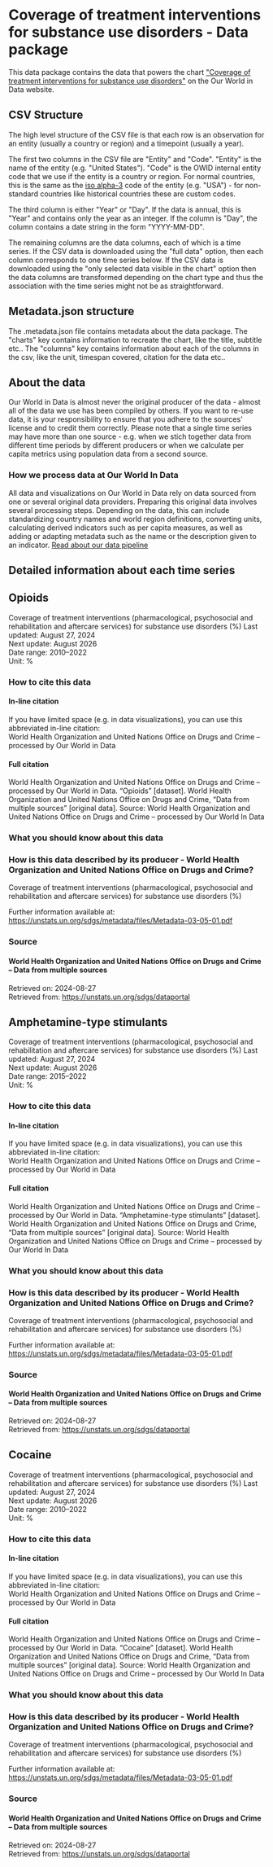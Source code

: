 # Coverage of treatment interventions for substance use disorders - Data package

This data package contains the data that powers the chart ["Coverage of treatment interventions for substance use disorders"](https://ourworldindata.org/grapher/interventions-for-substance-use-disorders?v=1&csvType=full&useColumnShortNames=false) on the Our World in Data website.

## CSV Structure

The high level structure of the CSV file is that each row is an observation for an entity (usually a country or region) and a timepoint (usually a year).

The first two columns in the CSV file are "Entity" and "Code". "Entity" is the name of the entity (e.g. "United States"). "Code" is the OWID internal entity code that we use if the entity is a country or region. For normal countries, this is the same as the [iso alpha-3](https://en.wikipedia.org/wiki/ISO_3166-1_alpha-3) code of the entity (e.g. "USA") - for non-standard countries like historical countries these are custom codes.

The third column is either "Year" or "Day". If the data is annual, this is "Year" and contains only the year as an integer. If the column is "Day", the column contains a date string in the form "YYYY-MM-DD".

The remaining columns are the data columns, each of which is a time series. If the CSV data is downloaded using the "full data" option, then each column corresponds to one time series below. If the CSV data is downloaded using the "only selected data visible in the chart" option then the data columns are transformed depending on the chart type and thus the association with the time series might not be as straightforward.

## Metadata.json structure

The .metadata.json file contains metadata about the data package. The "charts" key contains information to recreate the chart, like the title, subtitle etc.. The "columns" key contains information about each of the columns in the csv, like the unit, timespan covered, citation for the data etc..

## About the data

Our World in Data is almost never the original producer of the data - almost all of the data we use has been compiled by others. If you want to re-use data, it is your responsibility to ensure that you adhere to the sources' license and to credit them correctly. Please note that a single time series may have more than one source - e.g. when we stich together data from different time periods by different producers or when we calculate per capita metrics using population data from a second source.

### How we process data at Our World In Data
All data and visualizations on Our World in Data rely on data sourced from one or several original data providers. Preparing this original data involves several processing steps. Depending on the data, this can include standardizing country names and world region definitions, converting units, calculating derived indicators such as per capita measures, as well as adding or adapting metadata such as the name or the description given to an indicator.
[Read about our data pipeline](https://docs.owid.io/projects/etl/)

## Detailed information about each time series


## Opioids
Coverage of treatment interventions (pharmacological, psychosocial and rehabilitation and aftercare services) for substance use disorders (%)
Last updated: August 27, 2024  
Next update: August 2026  
Date range: 2010–2022  
Unit: %  


### How to cite this data

#### In-line citation
If you have limited space (e.g. in data visualizations), you can use this abbreviated in-line citation:  
World Health Organization and United Nations Office on Drugs and Crime – processed by Our World in Data

#### Full citation
World Health Organization and United Nations Office on Drugs and Crime – processed by Our World in Data. “Opioids” [dataset]. World Health Organization and United Nations Office on Drugs and Crime, “Data from multiple sources” [original data].
Source: World Health Organization and United Nations Office on Drugs and Crime – processed by Our World In Data

### What you should know about this data

### How is this data described by its producer - World Health Organization and United Nations Office on Drugs and Crime?
Coverage of treatment interventions (pharmacological, psychosocial and rehabilitation and aftercare services) for substance use disorders (%)

Further information available at: https://unstats.un.org/sdgs/metadata/files/Metadata-03-05-01.pdf

### Source

#### World Health Organization and United Nations Office on Drugs and Crime – Data from multiple sources
Retrieved on: 2024-08-27  
Retrieved from: https://unstats.un.org/sdgs/dataportal  


## Amphetamine-type stimulants
Coverage of treatment interventions (pharmacological, psychosocial and rehabilitation and aftercare services) for substance use disorders (%)
Last updated: August 27, 2024  
Next update: August 2026  
Date range: 2015–2022  
Unit: %  


### How to cite this data

#### In-line citation
If you have limited space (e.g. in data visualizations), you can use this abbreviated in-line citation:  
World Health Organization and United Nations Office on Drugs and Crime – processed by Our World in Data

#### Full citation
World Health Organization and United Nations Office on Drugs and Crime – processed by Our World in Data. “Amphetamine-type stimulants” [dataset]. World Health Organization and United Nations Office on Drugs and Crime, “Data from multiple sources” [original data].
Source: World Health Organization and United Nations Office on Drugs and Crime – processed by Our World In Data

### What you should know about this data

### How is this data described by its producer - World Health Organization and United Nations Office on Drugs and Crime?
Coverage of treatment interventions (pharmacological, psychosocial and rehabilitation and aftercare services) for substance use disorders (%)

Further information available at: https://unstats.un.org/sdgs/metadata/files/Metadata-03-05-01.pdf

### Source

#### World Health Organization and United Nations Office on Drugs and Crime – Data from multiple sources
Retrieved on: 2024-08-27  
Retrieved from: https://unstats.un.org/sdgs/dataportal  


## Cocaine
Coverage of treatment interventions (pharmacological, psychosocial and rehabilitation and aftercare services) for substance use disorders (%)
Last updated: August 27, 2024  
Next update: August 2026  
Date range: 2010–2022  
Unit: %  


### How to cite this data

#### In-line citation
If you have limited space (e.g. in data visualizations), you can use this abbreviated in-line citation:  
World Health Organization and United Nations Office on Drugs and Crime – processed by Our World in Data

#### Full citation
World Health Organization and United Nations Office on Drugs and Crime – processed by Our World in Data. “Cocaine” [dataset]. World Health Organization and United Nations Office on Drugs and Crime, “Data from multiple sources” [original data].
Source: World Health Organization and United Nations Office on Drugs and Crime – processed by Our World In Data

### What you should know about this data

### How is this data described by its producer - World Health Organization and United Nations Office on Drugs and Crime?
Coverage of treatment interventions (pharmacological, psychosocial and rehabilitation and aftercare services) for substance use disorders (%)

Further information available at: https://unstats.un.org/sdgs/metadata/files/Metadata-03-05-01.pdf

### Source

#### World Health Organization and United Nations Office on Drugs and Crime – Data from multiple sources
Retrieved on: 2024-08-27  
Retrieved from: https://unstats.un.org/sdgs/dataportal  


    